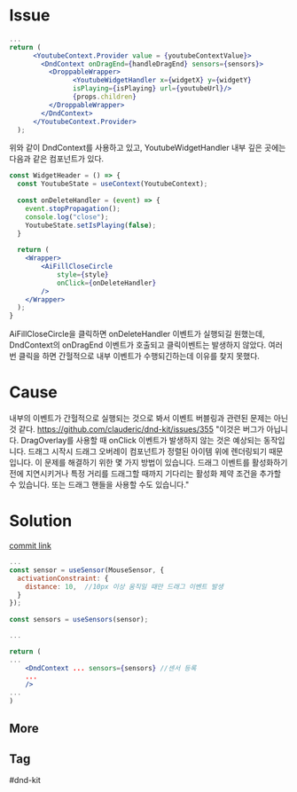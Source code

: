 # Issue
```jsx
...
return (  
      <YoutubeContext.Provider value = {youtubeContextValue}>  
        <DndContext onDragEnd={handleDragEnd} sensors={sensors}>  
          <DroppableWrapper>  
		        <YoutubeWidgetHandler x={widgetX} y={widgetY} 
		        isPlaying={isPlaying} url={youtubeUrl}/>  
			    {props.children}  
          </DroppableWrapper>  
        </DndContext>  
      </YoutubeContext.Provider>  
  );
```
위와 같이 DndContext를 사용하고 있고, YoutubeWidgetHandler 내부 깊은 곳에는 다음과 같은 컴포넌트가 있다.
```jsx
const WidgetHeader = () => {  
  const YoutubeState = useContext(YoutubeContext);  
  
  const onDeleteHandler = (event) => {  
    event.stopPropagation();  
    console.log("close");  
    YoutubeState.setIsPlaying(false);  
  }  
  
  return (  
    <Wrapper>      
	    <AiFillCloseCircle  
	        style={style}  
	        onClick={onDeleteHandler}  
	    />  
    </Wrapper>  
  );  
}
```
AiFillCloseCircle을 클릭하면 onDeleteHandler 이벤트가 실행되길 원했는데, DndContext의 onDragEnd 이벤트가 호출되고 클릭이벤트는 발생하지 않았다. 여러번 클릭을 하면 간헐적으로 내부 이벤트가 수행되긴하는데 이유를 찾지 못했다.
# Cause
내부의 이벤트가 간헐적으로 실행되는 것으로 봐서 이벤트 버블링과 관련된 문제는 아닌 것 같다. 
https://github.com/clauderic/dnd-kit/issues/355 
"이것은 버그가 아닙니다. DragOverlay를 사용할 때 onClick 이벤트가 발생하지 않는 것은 예상되는 동작입니다. 드래그 시작시 드래그 오버레이 컴포넌트가 정렬된 아이템 위에 렌더링되기 때문입니다.
이 문제를 해결하기 위한 몇 가지 방법이 있습니다. 드래그 이벤트를 활성화하기 전에 지연시키거나 특정 거리를 드래그할 때까지 기다리는 활성화 제약 조건을 추가할 수 있습니다. 또는 드래그 핸들을 사용할 수도 있습니다."
# Solution
[commit link](https://github.com/sbslc2000/mynewtab/commit/f1ccc5f36e8b3d511709f7d4a753d59a8c16140e)
```jsx
...
const sensor = useSensor(MouseSensor, {  
  activationConstraint: {   
    distance: 10,  //10px 이상 움직일 때만 드래그 이벤트 발생
  }  
});  
  
const sensors = useSensors(sensor);

...

return (
...
	<DndContext ... sensors={sensors} //센서 등록
	...
	/>
...
)
```

## More 


## Tag
#dnd-kit 
